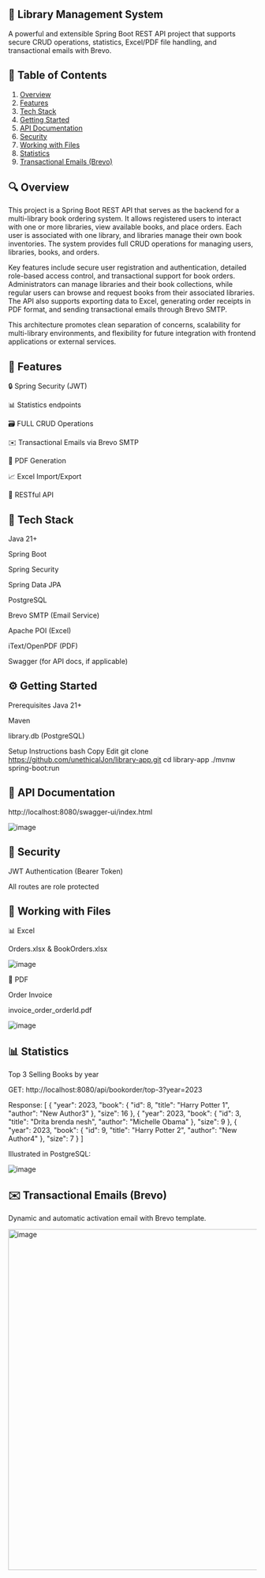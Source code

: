## 📘 Library Management System

A powerful and extensible Spring Boot REST API project that supports secure CRUD operations, statistics, Excel/PDF file handling, and transactional emails with Brevo.

## 📄 Table of Contents
1. [Overview](#overview)
2. [Features](#features)
3. [Tech Stack](#tech-stack)
4. [Getting Started](#getting-started)
5. [API Documentation](#api-documentation)
6. [Security](#security)
7. [Working with Files](#working-with-files)
8. [Statistics](#statistics)
9. [Transactional Emails (Brevo)](#transactional-emails-brevo)

##  🔍 Overview

This project is a Spring Boot REST API that serves as the backend for a multi-library book ordering system. It allows registered users to interact with one or more libraries, view available books, and place orders. Each user is associated with one library, and libraries manage their own book inventories. The system provides full CRUD operations for managing users, libraries, books, and orders.

Key features include secure user registration and authentication, detailed role-based access control, and transactional support for book orders. Administrators can manage libraries and their book collections, while regular users can browse and request books from their associated libraries. The API also supports exporting data to Excel, generating order receipts in PDF format, and sending transactional emails through Brevo SMTP.

This architecture promotes clean separation of concerns, scalability for multi-library environments, and flexibility for future integration with frontend applications or external services.

##  🚀 Features

🔒 Spring Security (JWT)

📊 Statistics endpoints

🗃 FULL CRUD Operations 

✉️ Transactional Emails via Brevo SMTP

📄 PDF Generation

📈 Excel Import/Export

📡 RESTful API

##  🧰 Tech Stack

Java 21+

Spring Boot

Spring Security

Spring Data JPA

PostgreSQL

Brevo SMTP (Email Service)

Apache POI (Excel)

iText/OpenPDF (PDF)

Swagger (for API docs, if applicable)

## ⚙️ Getting Started
Prerequisites
Java 21+

Maven

library.db (PostgreSQL)

Setup Instructions
bash
Copy
Edit
git clone https://github.com/unethicalJon/library-app.git
cd library-app
./mvnw spring-boot:run

## 📡 API Documentation
http://localhost:8080/swagger-ui/index.html

![image](https://github.com/user-attachments/assets/07bc894f-f5d6-448a-ac6d-dad033ac5f1a)


## 🔐 Security

JWT Authentication (Bearer Token)

All routes are role protected

## 📁 Working with Files
📊 Excel

Orders.xlsx & BookOrders.xlsx

![image](https://github.com/user-attachments/assets/d2ade58e-6f59-4706-8120-961b73745826)

📄 PDF

Order Invoice 

invoice_order_orderId.pdf

![image](https://github.com/user-attachments/assets/53d228ad-b90b-4c51-9135-d5c9277bf697)


## 📊 Statistics

Top 3 Selling Books by year

GET: http://localhost:8080/api/bookorder/top-3?year=2023

Response:
[
    {
        "year": 2023,
        "book": {
            "id": 8,
            "title": "Harry Potter 1",
            "author": "New Author3"
        },
        "size": 16
    },
    {
        "year": 2023,
        "book": {
            "id": 3,
            "title": "Drita brenda nesh",
            "author": "Michelle Obama"
        },
        "size": 9
    },
    {
        "year": 2023,
        "book": {
            "id": 9,
            "title": "Harry Potter 2",
            "author": "New Author4"
        },
        "size": 7
    }
]

Illustrated in PostgreSQL:

![image](https://github.com/user-attachments/assets/ae924244-031d-4aec-b8d2-f3a878dffd3d)


## ✉️ Transactional Emails (Brevo)

Dynamic and automatic activation email with Brevo template.

<img width="690" alt="image" src="https://github.com/user-attachments/assets/23eb8ecd-0104-46d8-9fb6-6a694c2d0d33" />

